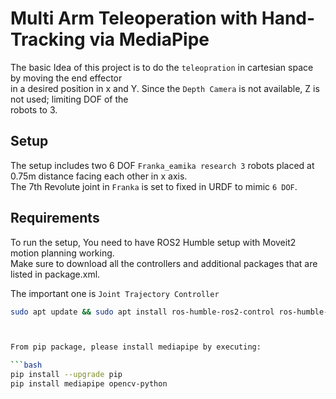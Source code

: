 # Multi Arm Teleoperation with Hand-Tracking via MediaPipe

The basic Idea of this project is to do the `teleopration` in cartesian space by moving the end effector  
in a desired position in x and Y. Since the `Depth Camera` is not available, Z is not used; limiting DOF of the  
robots to 3.

## Setup

The setup includes two 6 DOF `Franka_eamika research 3` robots placed at 0.75m distance facing each other in x axis.  
The 7th Revolute joint in `Franka` is set to fixed in URDF to mimic `6 DOF`. 

## Requirements

To run the setup, You need to have ROS2 Humble setup with Moveit2 motion planning working.  
Make sure to download all the controllers and additional packages that are listed in package.xml.

The important one is `Joint Trajectory Controller`

```bash
sudo apt update && sudo apt install ros-humble-ros2-control ros-humble-ros2-controllers 



From pip package, please install mediapipe by executing:

```bash
pip install --upgrade pip
pip install mediapipe opencv-python
